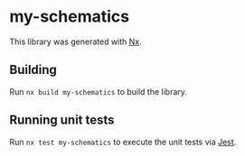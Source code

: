 # my-schematics

This library was generated with [Nx](https://nx.dev).

## Building

Run `nx build my-schematics` to build the library.

## Running unit tests

Run `nx test my-schematics` to execute the unit tests via [Jest](https://jestjs.io).
